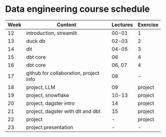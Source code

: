 # Data engineering course schedule


| **Week** | **Content**                                               | **Lectures** | **Exercise** |
| -------- | --------------------------------------------------------- | ------------ | ------------ |
| 12       | introduction, streamlit                                   | 00-01        |      1       |
| 13       | duck db                                                   | 02-03        |      2       |
| 14       | dlt                                                       | 04-05        |      3       |
| 15       | dbt core                                                  | 06           |      4       |
| 16       | dbt core                                                  | 06, 07       |      4       |
| 17       | github for collaboration, project info                    | 08           |      -       |
| 18       | project, LLM                                              | 09           |   project    |
| 19       | project, snowflake                                        | 10-13        |   project    |
| 20       | project, dagster intro                                    | 14           |   project    |
| 21       | project, dagster with dlt and dbt                         | 15           |   project    |
| 22       | project                                                   | -            |   project    |
| 23       | project presentation                                      | -            |      -       |

